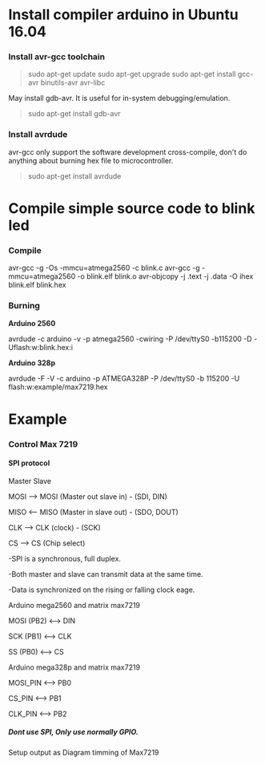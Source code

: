 # Install compiler arduino in Ubuntu 16.04

### Install avr-gcc toolchain

>sudo apt-get update
>sudo apt-get upgrade
>sudo apt-get install gcc-avr binutils-avr avr-libc

May install gdb-avr. It is useful for in-system debugging/emulation.

>sudo apt-get install gdb-avr

### Install avrdude

avr-gcc only support the software development cross-compile, don't do anything about burning hex file to microcontroller.

>sudo apt-get install avrdude

# Compile simple source code to blink led


### Compile
 
avr-gcc -g -Os -mmcu=atmega2560 -c blink.c 
avr-gcc -g -mmcu=atmega2560 -o blink.elf blink.o
avr-objcopy -j .text -j .data -O ihex blink.elf blink.hex

### Burning

**Arduino 2560**

avrdude -c arduino -v -p atmega2560 -cwiring -P /dev/ttyS0 -b115200 -D -Uflash:w:blink.hex:i

**Arduino 328p**

avrdude -F -V -c arduino -p ATMEGA328P -P /dev/ttyS0 -b 115200 -U flash:w:example/max7219.hex


# Example

### Control Max 7219

#### SPI protocol

Master          Slave

MOSI    -->    MOSI (Master out slave in) - (SDI, DIN)

MISO    <--    MISO (Master in slave out) - (SDO, DOUT)

CLK     -->    CLK (clock) - (SCK)

CS      -->    CS (Chip select)


-SPI is a synchronous, full duplex.

-Both master and slave can transmit data at the same time.

-Data is synchronized on the rising or falling clock eage.


Arduino mega2560 and matrix max7219

MOSI (PB2)      <-->    DIN

SCK  (PB1)      <-->    CLK

SS  (PB0)       <-->    CS

Arduino mega328p and matrix max7219

MOSI_PIN <--> PB0

CS_PIN <--> PB1

CLK_PIN <--> PB2

##### Dont use SPI, Only use normally GPIO.

Setup output as Diagram timming of Max7219


